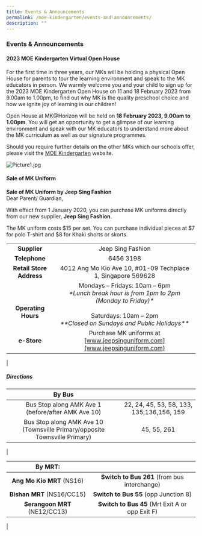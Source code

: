 ```yaml
---
title: Events & Announcements
permalink: /moe-kindergarten/events-and-announcements/
description: ""
---
```

### **Events & Announcements**
#### **2023 MOE Kindergarten Virtual Open House**
For the first time in three years, our MKs will be holding a physical Open House for parents to tour the learning environment and speak to the MK educators in person. We warmly welcome you and your child to sign up for the 2023 MOE Kindergarten Open House on 11 and 18 February 2023 from 9.00am to 1.00pm, to find out why MK is the quality preschool choice and how we ignite joy of learning in our children!   

Open House at MK@Horizon will be held on **18 February 2023, 9.00am to 1.00pm**. You will get an opportunity to get a glimpse of our learning environment and speak with our MK educators to understand more about the MK curriculum as well as our signature programmes.

Should you require further details on the other MKs which our schools offer, please visit the [MOE Kindergarten](https://www.moe.gov.sg/preschool/moe-kindergarten) website.

![Picture1.jpg](https://horizonpri.moe.edu.sg/qql/slot/u174/Picture1.jpg)

#### **Sale of MK Uniform**
**Sale of MK Uniform by Jeep Sing Fashion**<br>
Dear Parent/ Guardian,

With effect from 1 January 2020, you can purchase MK uniforms directly from our new supplier, **Jeep Sing Fashion**.

The MK uniform costs $15 per set. You can purchase individual pieces at $7 for polo T-shirt and $8 for Khaki shorts or skorts.

|  |  |
|:---:|:---:|
| **Supplier** | Jeep Sing Fashion |
| **Telephone** | 6456 3198 |
| **Retail Store Address** | 4012 Ang Mo Kio Ave 10, #01-09 Techplace 1, Singapore 569628 |
| <br><br>**Operating Hours** | Mondays – Fridays: 10am – 6pm<br>_\*Lunch break hour is from 1pm to 2pm (Monday to Friday)\*_<br><br>Saturdays: 10am – 2pm<br>_\*\*Closed on Sundays and Public Holidays\*\*_|
| **e-Store** | Purchase MK uniforms at [www.jeepsinguniform.com](www.jeepsinguniform.com) | 
|

##### **Directions**

| By Bus |  |
|:---:|:---:|
| Bus Stop along AMK Ave 1 (before/after AMK Ave 10) | 22, 24, 45, 53, 58, 133, 135,136,156, 159 |
| Bus Stop along AMK Ave 10 (Townsville Primary/opposite Townsville Primary) | 45, 55, 261 |
|

| By MRT: | |
|:---:|:---:|
| **Ang Mo Kio MRT** (NS16) | **Switch to Bus 261** (from bus interchange) |
| **Bishan MRT** (NS16/CC15) | **Switch to Bus 55** (opp Junction 8) |
| **Serangoon MRT** (NE12/CC13) | **Switch to Bus 45** (Mrt Exit A or opp Exit F) |
|
